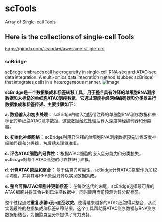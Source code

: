 # scTools
Array of Single-cell Tools
## Here is the collections of single-cell Tools
https://github.com/seandavi/awesome-single-cell
### scBridge
[scBridge embraces cell heterogeneity in single-cell RNA-seq and ATAC-seq data integration](https://www.nature.com/articles/s41467-023-41795-5): A multi-omics data integration method (dubbed scBridge) that integrates cells in a heterogeneous manner.
![image](https://github.com/wbszhu/scTools/assets/48794258/9bb00fc5-0ef0-4de3-9f60-404a65e4e218)

**scBridge是一个数据集成和标签转移工具，用于整合具有注释的单细胞RNA测序数据和未标记的单细胞ATAC测序数据。它通过深度神经网络编码器和分类器进行数据集成和标签传递。主要步骤如下：**

**a. 数据输入和初步处理：** scBridge的输入包括带注释的单细胞RNA测序数据和未标记的单细胞ATAC测序数据。这些数据经过处理后传入深度神经编码器和分类器。

**b. 初始化神经网络：** scBridge利用已注释的单细胞RNA测序数据预先训练深度神经编码器和分类器，为后续处理做准备。

**c. 评估ATAC细胞的可靠性：** 根据ATAC细胞的嵌入区分能力和分类损失，scBridge对每个ATAC细胞的可靠性进行建模。

**d. 计算ATAC原型和整合：** 基于估算的可靠性，scBridge计算ATAC原型作为加权平均值，并将其与RNA原型对齐以实现数据集成。

**e. 整合可靠ATAC细胞并更新标签：** 在每次迭代的末尾，scBridge选择最可靠的ATAC细胞并将其合并到已注释数据中，同时使用当前预测为其分配标签。

整个过程通过**重复步骤b到e直至收敛**，使得越来越多的ATAC细胞得以整合，从而实现最终的数据集成和标签转移结果。这个工具帮助将ATAC测序数据与RNA测序数据相结合，为细胞类型分析提供了有力支持。
